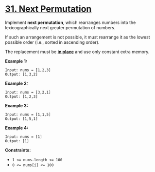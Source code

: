 # [31. Next Permutation](https://leetcode.com/problems/next-permutation/)

Implement **next permutation**, which rearranges numbers into the lexicographically next greater permutation of numbers.

If such an arrangement is not possible, it must rearrange it as the lowest possible order (i.e., sorted in ascending order).

The replacement must be **[in place](http://en.wikipedia.org/wiki/In-place_algorithm)** and use only constant extra memory.

**Example 1:**

```
Input: nums = [1,2,3]
Output: [1,3,2]
```

**Example 2:**

```
Input: nums = [3,2,1]
Output: [1,2,3]
```

**Example 3:**

```
Input: nums = [1,1,5]
Output: [1,5,1]
```

**Example 4:**

```
Input: nums = [1]
Output: [1]
```

**Constraints:**

-   `1 <= nums.length <= 100`
-   `0 <= nums[i] <= 100`
